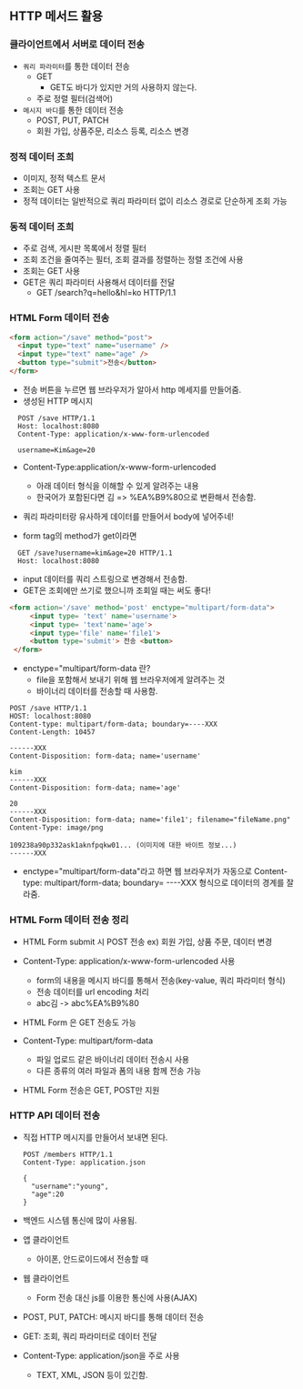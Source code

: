 ## HTTP 메서드 활용

### 클라이언트에서 서버로 데이터 전송

- `쿼리 파라미터`를 통한 데이터 전송
  - GET
    - GET도 바디가 있지만 거의 사용하지 않는다.
  - 주로 정렬 필터(검색어)
- `메시지 바디`를 통한 데이터 전송
  - POST, PUT, PATCH
  - 회원 가입, 상품주문, 리소스 등록, 리소스 변경

### 정적 데이터 조희

- 이미지, 정적 텍스트 문서
- 조회는 GET 사용
- 정적 데이터는 일반적으로 쿼리 파라미터 없이 리소스 경로로 단순하게 조회 가능

### 동적 데이터 조희

- 주로 검색, 게시판 목록에서 정렬 필터
- 조회 조건을 줄여주는 필터, 조회 결과를 정렬하는 정렬 조건에 사용
- 조회는 GET 사용
- GET은 쿼리 파라미터 사용해서 데이터를 전달
  - GET /search?q=hello&hl=ko HTTP/1.1

### HTML Form 데이터 전송

```html
<form action="/save" method="post">
  <input type="text" name="username" />
  <input type="text" name="age" />
  <button type="submit">전송</button>
</form>
```

- 전송 버튼을 누르면 웹 브라우저가 알아서 http 메세지를 만들어줌.
- 생성된 HTTP 메시지

```text
  POST /save HTTP/1.1
  Host: localhost:8080
  Content-Type: application/x-www-form-urlencoded

  username=Kim&age=20
```

- Content-Type:application/x-www-form-urlencoded
  - 아래 데이터 형식을 이해할 수 있게 알려주는 내용
  - 한국어가 포함된다면 김 => %EA%B9%80으로 변환해서 전송함.
- 쿼리 파라미터랑 유사하게 데이터를 만들어서 body에 넣어주네!

- form tag의 method가 get이라면

```text
  GET /save?username=kim&age=20 HTTP/1.1
  Host: localhost:8080
```

- input 데이터를 쿼리 스트링으로 변경해서 전송함.
- GET은 조회에만 쓰기로 했으니까 조회일 때는 써도 좋다!

```html
<form action='/save' method='post' enctype="multipart/form-data">
     <input type= 'text' name='username'>
     <input type= 'text'name='age'>
     <input type='file' name='file1'>
     <button type='submit'> 전송 <button>
 </form>
```

- enctype="multipart/form-data 란?
  - file을 포함해서 보내기 위해 웹 브라우저에게 알려주는 것
  - 바이너리 데이터를 전송할 때 사용함.

```text
POST /save HTTP/1.1
HOST: localhost:8080
Content-type: multipart/form-data; boundary=----XXX
Content-Length: 10457

------XXX
Content-Disposition: form-data; name='username'

kim
------XXX
Content-Disposition: form-data; name='age'

20
------XXX
Content-Disposition: form-data; name='file1'; filename="fileName.png"
Content-Type: image/png

109238a90p332ask1aknfpqkw01... (이미지에 대한 바이트 정보...)
------XXX

```

- enctype="multipart/form-data"라고 하면 웹 브라우저가 자동으로 Content-type: multipart/form-data; boundary= ----XXX 형식으로 데이터의 경계를 잘라줌.

### HTML Form 데이터 전송 정리

- HTML Form submit 시 POST 전송
  ex) 회원 가입, 상품 주문, 데이터 변경
- Content-Type: application/x-www-form-urlencoded 사용

  - form의 내용을 메시지 바디를 통해서 전송(key-value, 쿼리 파라미터 형식)
  - 전송 데이터를 url encoding 처리
  - abc김 -> abc%EA%B9%80

- HTML Form 은 GET 전송도 가능
- Content-Type: multipart/form-data
  - 파일 업로드 같은 바이너리 데이터 전송시 사용
  - 다른 종류의 여러 파일과 폼의 내용 함께 전송 가능
- HTML Form 전송은 GET, POST만 지원

### HTTP API 데이터 전송

- 직접 HTTP 메시지를 만들어서 보내면 된다.

  ```text
  POST /members HTTP/1.1
  Content-Type: application.json

  {
    "username":"young",
    "age":20
  }
  ```

- 백엔드 시스템 통신에 많이 사용됨.
- 앱 클라이언트
  - 아이폰, 안드로이드에서 전송할 때
- 웹 클라이언트
  - Form 전송 대신 js를 이용한 통신에 사용(AJAX)
- POST, PUT, PATCH: 메시지 바디를 통해 데이터 전송
- GET: 조회, 쿼리 파라미터로 데이터 전달
- Content-Type: application/json을 주로 사용
  - TEXT, XML, JSON 등이 있긴함.
